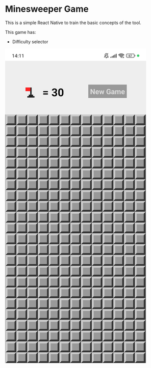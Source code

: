 # Minesweeper Game

This is a simple React Native to train the basic concepts of the tool.

This game has:

- Difficulty selector

![Minesweeper example](.github/minesweeper.jpg)
